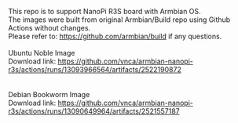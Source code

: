This repo is to support NanoPi R3S board with Armbian OS. <br>
The images were built from original Armbian/Build repo using Github Actions without changes. <br>
Please refer to: https://github.com/armbian/build if any questions.
<br>
<br>
Ubuntu Noble Image<br>
Download link: https://github.com/vnca/armbian-nanopi-r3s/actions/runs/13093966564/artifacts/2522190872<br>
<br>
<br>
Debian Bookworm Image<br>
Download link: https://github.com/vnca/armbian-nanopi-r3s/actions/runs/13090649964/artifacts/2521557187<br>
<br>

